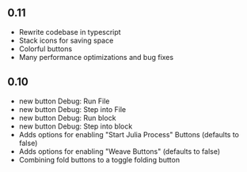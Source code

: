 ## 0.11
* Rewrite codebase in typescript
* Stack icons for saving space
* Colorful buttons
* Many performance optimizations and bug fixes

## 0.10
* new button Debug: Run File
* new button Debug: Step into File
* new button Debug: Run block
* new button Debug: Step into block
* Adds options for enabling "Start Julia Process" Buttons (defaults to false)
* Adds options for enabling "Weave Buttons" (defaults to false)
* Combining fold buttons to a toggle folding button
